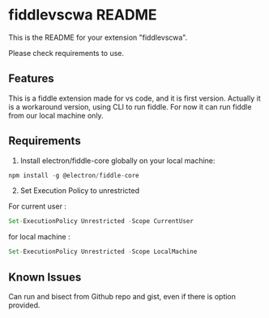 # fiddlevscwa README

This is the README for your extension "fiddlevscwa".

Please check requirements to use.

## Features

This is a fiddle extension made for vs code, and it is first version. Actually it is a workaround version, using CLI to run fiddle. For now it can run fiddle from our local machine only.

## Requirements

1. Install electron/fiddle-core globally on your local machine:

```ts
npm install -g @electron/fiddle-core
```

2. Set Execution Policy to unrestricted

For current user :
```ts
Set-ExecutionPolicy Unrestricted -Scope CurrentUser
```

for local machine :
```ts
Set-ExecutionPolicy Unrestricted -Scope LocalMachine
```

## Known Issues

Can run and bisect from Github repo and gist, even if there is option provided.